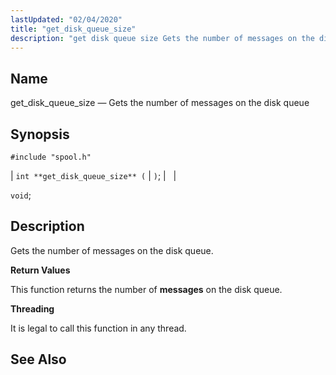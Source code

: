 ```yaml
---
lastUpdated: "02/04/2020"
title: "get_disk_queue_size"
description: "get disk queue size Gets the number of messages on the disk queue int get disk queue size void Gets the number of messages on the disk queue This function returns the number of messages on the disk queue It is legal to call this function in any thread..."
---
```


<a name="apis.get_disk_queue_size"></a> 
## Name

get_disk_queue_size — Gets the number of messages on the disk queue

## Synopsis

`#include "spool.h"`

| `int **get_disk_queue_size** (` | `)`; |   |

`void`;<a name="idp62581488"></a> 
## Description

Gets the number of messages on the disk queue.

**<a name="idp62582720"></a> Return Values**

This function returns the number of **messages** on the disk queue.

**<a name="idp62584384"></a> Threading**

It is legal to call this function in any thread.

<a name="idp62585488"></a> 
## See Also